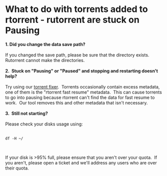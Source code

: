<h1>What to do with torrents added to rtorrent - rutorrent are stuck on Pausing</h1>

        
<strong>1. Did you change the data save path?</strong><br>
<br>
If you changed the save path, please be sure that the directory exists.&nbsp; Rutorrent cannot make the directories.<br>
<br>
<strong>2.&nbsp; Stuck on &quot;Pausing&quot; or &quot;Paused&quot; and stopping and restarting doesn&#x27;t help?</strong><br>
<br>
Try using our <a href="http://fiberdk.artemis.feralhosting.com/">torrent fixer</a>.&nbsp; Torrents occasionally contain excess metadata, one of them is the &quot;rtorrent fast resume&quot; metadata.&nbsp; This can cause torrents to go into pausing because rtorrent can&#x27;t find the data for fast resume to work.&nbsp; Our tool removes this and other metadata that isn&#x27;t necessary.&nbsp; <br>
<br>
<strong> 3.&nbsp; Still not starting? </strong><br>
<br>
Please check your disks usage using:<br>
<br>
<pre><code>df -H ~&#x2F;</code></pre><br>
If your disk is &gt;95% full, please ensure that you aren&#x27;t over your quota.&nbsp; If you aren&#x27;t, please open a ticket and we&#x27;ll address any users who are over their quota.<br>
<br>
